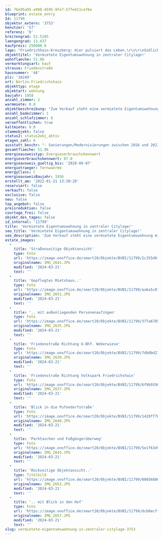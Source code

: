 ```yaml
---
id: 76e95a95-a988-4595-9fe7-57fed11cef6e
blueprint: estate_entry
Id: 11799
objektnr_extern: '3753'
benutzer: '57'
referenz: '0'
breitengrad: 52.5205
laengengrad: 13.437
kaufpreis: 250000.0
lage: "Friedrichhain-Kreuzberg: Hier pulsiert das Leben.\r\n\r\nSüdlich vom Prenzlauer Berg und westlich von Lichtenberg, liegt der Szenebezirk Friedrichshain-Kreuzberg. Der Bezirk bietet vor allem jungen Menschen die gesuchte Abwechslung. Der  Nordkiez des Bezirks ist gerade bei jenen beliebt, die von der direkten Nähe zur City profitieren möchten, sich aber genauso Ruhe und Grünflächen wünschen.\r\n\r\nKindertagesstätten, Grundschulen und weiterführende Schulen befinden sich im unmittelbaren Umfeld. Gute Einkaufsmöglichkeiten des täglichen Bedarfs, Dienstleistungsangebote sowie medizinische Einrichtungen sind ebenfalls in der Nähe.\r\n\r\nDie Lage zeichnet sich durch die sehr gute Anbindung an den öffentlichen Personennahverkehr aus. Nur wenige Gehminuten entfernt befinden sich die U-Bahnhöfe Weberwiese und Strausberger Platz (U5). Der nahegelegene Volkspark Friedrichshain bietet viele Möglichkeiten zur Erholung. Ob Joggen im Park, Erholung auf einer der weitläufigen Grünflächen oder Familienausflüge zu einem der vielen Spiel- und Sportplätze, eine vielseitige Freizeitgestaltung ist garantiert."
objekttitel: 'Vermietete Eigentumswohnung in zentraler Citylage!'
wohnflaeche: 51.96
vermarktungsart: kauf
strasse: Friedenstraße
hausnummer: '48'
plz: '10249'
ort: Berlin-Friedrichshain
objekttyp: etage
objektart: wohnung
baujahr: 1958
anzahl_zimmer: 2
warmmiete: 0.0
objektbeschreibung: "Zum Verkauf steht eine vermietete Eigentumswohnung mit Balkon im ersten Obergeschoss. Das Gebäude wurde 1958 in einer monolithischen Bauweise errichtet. Zwischen 2016 und 2021 wurden folgende Sanierungen und Modernisierungen durchgeführt:\r\n\r\n- Sanierung Treppenhaus\r\n- Sanierung Balkon\r\n- Dachgeschossausbau\r\n- Anbau Personenaufzug\r\n- Fassadensanierung\r\n- Sanierung Außenanlagen\r\n\r\nDie gepflegte Wohnung umfasst 2 Zimmer mit insgesamt ca. 51,96 m² Wohnfläche und weiteren ca. 10 m² Nutzfläche. Vom Flur aus gelangt man in alle Räume. Am Wohnzimmer angrenzend befindet sich der Balkon in Südwest-Ausrichtung. Das Badezimmer ist gefliest und mit einer Wannendusche sowie einem Fenster ausgestattet. In allen anderen Zimmern ist Laminat verlegt.   \r\n\r\nBeheizt wird die Wohnung über Fernwärme. Die Warmwasseraufbereitung erfolgt ebenfalls über die Heizung. Zu der Wohnung gehört zusätzlich ein ca. 10 m² großes Kellerabteil, das zusätzliche Abstellfläche bietet. Es besteht kein Reparaturstau."
anzahl_badezimmer: 1
anzahl_schlafzimmer: 0
veroeffentlichen: true
kaltmiete: 0.0
stammobjekt: false
status2: status2obj_aktiv
etagen_zahl: 6
ausstatt_beschr: "- Sanierungen/Modernisierungen zwischen 2016 und 2021\r\n- Personenaufzug\r\n- Balkon in Südwest-Ausrichtung\r\n- vermietet\r\n- eigenes Kellerabteil"
gesamtflaeche: 51.96
energieausweistyp: Energieverbrauchskennwert
energieverbrauchskennwert: 97.0
energieausweis_gueltig_bis: '2028-09-07'
energietraeger: fernwaerme
energyClass: C
energieausweisBaujahr: 1956
erstellt_am: '2022-01-21 13:30:20'
reserviert: false
verkauft: false
exclusive: false
neu: false
top_angebot: false
preisreduktion: false
courtage_frei: false
objekt_des_tages: false
id_internal: '11799'
title: 'Vermietete Eigentumswohnung in zentraler Citylage!'
seo_title: 'Vermietete Eigentumswohnung in zentraler Citylage!'
seo_description: 'Zum Verkauf steht eine vermietete Eigentumswohnung mit Balkon im ersten Obergeschoss. Das Gebäude wurde 1958 in einer monolithischen Bauweise errichtet. Zwisch'
estate_images:
  -
    title: 'Straßenseitige Objektansicht'
    type: Foto
    url: 'https://image.onoffice.de/smart20/Objekte/BVBI/11799/2c355d6f-1c8e-4984-9d6c-6566c4be84b3.jpg'
    originalname: IMG_2641.JPG
    modified: '2024-03-21'
    text: ''
  -
    title: 'Gepflegtes Mietshaus..'
    type: Foto
    url: 'https://image.onoffice.de/smart20/Objekte/BVBI/11799/aa6a5c8f-30c6-4e4a-9470-ed7ded43161e.jpg'
    originalname: IMG_2651.JPG
    modified: '2024-03-21'
    text: ''
  -
    title: '.. mit außenliegenden Personenaufzügen'
    type: Foto
    url: 'https://image.onoffice.de/smart20/Objekte/BVBI/11799/377a6785-49a7-4a6d-a404-ab018a74e3ed.jpg'
    originalname: IMG_2635.JPG
    modified: '2024-03-21'
    text: ''
  -
    title: 'Friedenstraße Richtung U-Bhf. Weberwiese'
    type: Foto
    url: 'https://image.onoffice.de/smart20/Objekte/BVBI/11799/7db0bd27-d2b5-4d05-8a66-ee1ec2e3c137.jpg'
    originalname: IMG_2639.JPG
    modified: '2024-03-21'
    text: ''
  -
    title: 'Friedenstraße Richtung Volkspark Friedrichshain'
    type: Foto
    url: 'https://image.onoffice.de/smart20/Objekte/BVBI/11799/6f9b9190-2d81-4e1d-a0ca-c06381ce47aa.jpg'
    originalname: IMG_2637.JPG
    modified: '2024-03-21'
    text: ''
  -
    title: 'Blick in die Pufendorfstraße'
    type: Foto
    url: 'https://image.onoffice.de/smart20/Objekte/BVBI/11799/1420ff70-bb52-41b4-b6b6-52046f0f7aea.jpg'
    originalname: IMG_2640.JPG
    modified: '2024-03-21'
    text: ''
  -
    title: 'Parktaschen und Fußgängerüberweg'
    type: Foto
    url: 'https://image.onoffice.de/smart20/Objekte/BVBI/11799/5e1f6349-87bd-4cb9-8a8b-8c607fad1d46.jpg'
    originalname: IMG_2643.JPG
    modified: '2024-03-21'
    text: ''
  -
    title: 'Rückseitige Objektansicht..'
    type: Titelbild
    url: 'https://image.onoffice.de/smart20/Objekte/BVBI/11799/08056886-7ee5-47e9-bace-8d31da1e70a1.jpg'
    originalname: IMG_2653.JPG
    modified: '2024-03-21'
    text: ''
  -
    title: '.. mit Blick in den Hof'
    type: Foto
    url: 'https://image.onoffice.de/smart20/Objekte/BVBI/11799/dcb0ecff-a47e-4bd7-a5d4-d1d574a25fb3.jpg'
    originalname: IMG_2657.JPG
    modified: '2024-03-21'
    text: ''
slug: vermietete-eigentumswohnung-in-zentraler-citylage-3753
---
```

